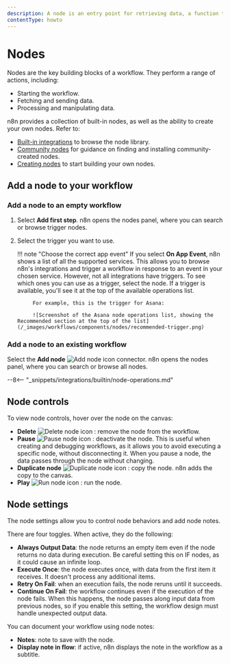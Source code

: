```yaml
---
description: A node is an entry point for retrieving data, a function to process data, or an exit for sending data.
contentType: howto
---
```


# Nodes

Nodes are the key building blocks of a workflow. They perform a range of actions, including:

* Starting the workflow.
* Fetching and sending data.
* Processing and manipulating data.

n8n provides a collection of built-in nodes, as well as the ability to create your own nodes. Refer to:

* [Built-in integrations](/integrations/builtin/) to browse the node library.
* [Community nodes](/integrations/community-nodes/) for guidance on finding and installing community-created nodes.
* [Creating nodes](/integrations/creating-nodes/) to start building your own nodes.


## Add a node to your workflow

### Add a node to an empty workflow

1. Select **Add first step**. n8n opens the nodes panel, where you can search or browse trigger nodes.
2. Select the trigger you want to use.

	!!! note "Choose the correct app event"
			If you select **On App Event**, n8n shows a list of all the supported services. This allows you to browse n8n's integrations and trigger a workflow in response to an event in your chosen service. However, not all integrations have triggers. To see which ones you can use as a trigger, select the node. If a trigger is available, you'll see it at the top of the available operations list.

			For example, this is the trigger for Asana:

			![Screenshot of the Asana node operations list, showing the Recommended section at the top of the list](/_images/workflows/components/nodes/recommended-trigger.png)

### Add a node to an existing workflow

Select the **Add node** <span class="inline-image">![Add node icon](/_images/try-it-out/add-node-small.png)</span> connector. n8n opens the nodes panel, where you can search or browse all nodes.

--8<-- "_snippets/integrations/builtin/node-operations.md"

## Node controls

To view node controls, hover over the node on the canvas:

* **Delete** <span class="inline-image">![Delete node icon](/_images/common-icons/delete-node.png)</span> : remove the node from the workflow.
* **Pause** <span class="inline-image">![Pause node icon](/_images/common-icons/pause-node.png)</span> : deactivate the node. This is useful when creating and debugging workflows, as it allows you to avoid executing a specific node, without disconnecting it. When you pause a node, the data passes through the node without changing.
* **Duplicate node** <span class="inline-image">![Duplicate node icon](/_images/common-icons/duplicate-node.png)</span> : copy the node. n8n adds the copy to the canvas.
* **Play** <span class="inline-image">![Run node icon](/_images/common-icons/play-node.png)</span> : run the node.

## Node settings

The node settings allow you to control node behaviors and add node notes.

There are four toggles. When active, they do the following:

* **Always Output Data**: the node returns an empty item even if the node returns no data during execution. Be careful setting this on IF nodes, as it could cause an infinite loop.
* **Execute Once**: the node executes once, with data from the first item it receives. It doesn't process any additional items.
* **Retry On Fail**: when an execution fails, the node reruns until it succeeds. 
* **Continue On Fail**: the workflow continues even if the execution of the node fails. When this happens, the node passes along input data from previous nodes, so if you enable this setting, the workflow design must handle unexpected output data.

You can document your workflow using node notes:

* **Notes**: note to save with the node.
* **Display note in flow**: if active, n8n displays the note in the workflow as a subtitle.
